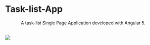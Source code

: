 # Task-list-App
<p align="center"> A task-list Single Page Application developed with Angular 5. </p>
<br/>
<img src="~/tasklist.png" align="center">
